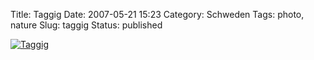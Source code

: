 Title: Taggig
Date: 2007-05-21 15:23
Category: Schweden
Tags: photo, nature
Slug: taggig
Status: published

[![Taggig](/pic/taggig_s.jpg "Taggig")](/pic/taggig_l.jpg)

